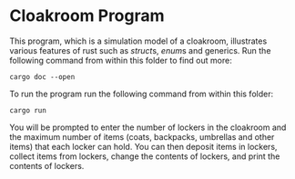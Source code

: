 # Cloakroom Program

This program, which is a simulation model of a cloakroom, illustrates various
features of rust such as *struct*s, *enum*s and generics. Run the following
command from within this folder to find out more:

    cargo doc --open

To run the program run the following command from within this folder:

    cargo run

You will be prompted to enter the number of lockers in the cloakroom and the
maximum number of items (coats, backpacks, umbrellas and other items) that
each locker can hold. You can then deposit items in lockers, collect items
from lockers, change the contents of lockers, and print the contents of
lockers.




